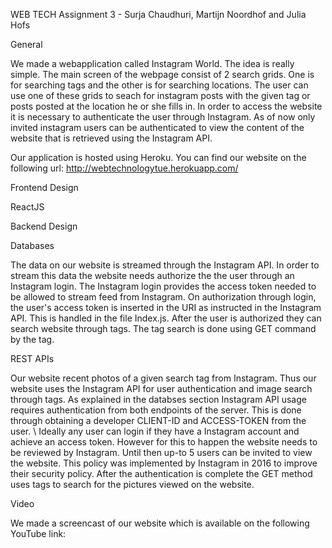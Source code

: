 WEB TECH Assignment 3 - Surja Chaudhuri, Martijn Noordhof and Julia Hofs

General

We made a webapplication called Instagram World. The idea is really simple. The main screen of the webpage consist of 2 search grids. One is for searching tags and the other is for searching locations. The user can use one of these grids to seach for instagram posts with the given tag or posts posted at the location he or she fills in. In order to access the website it is necessary to authenticate the user through Instagram. As of now only invited instagram users can be authenticated to view the content of the website that is retrieved using the Instagram API. 

Our application is hosted using Heroku. You can find our website on the following url: http://webtechnologytue.herokuapp.com/

Frontend Design

ReactJS

Backend Design



Databases

The data on our website is streamed through the Instagram API. In order to stream this data the website needs authorize the the user through an Instagram login. The Instagram login provides the access token needed to be allowed to stream feed from Instagram. On authorization through login, the user's access token is inserted in the URI as instructed in the Instagram API. This is handled in the file Index.js. 
After the user is authorized they can search website through tags. The tag search is done using GET command by the tag. 


REST APIs

Our website recent photos of a given search tag from Instagram. Thus our website uses the Instagram API for user authentication and image search through tags. As explained in the databses section Instagram API usage requires authentication from both endpoints of the server. This is done through obtaining a developer CLIENT-ID and ACCESS-TOKEN from the user. \\
Ideally any user can login if they have a Instagram account and achieve an access token. However for this to happen the website needs to be reviewed by Instagram. Until then up-to 5 users can be invited to view the website. This policy was implemented by Instagram in 2016 to improve their security policy.
After the authentication is complete the GET method uses tags to search for the pictures viewed on the website.

Video

We made a screencast of our website which is available on the following YouTube link:
